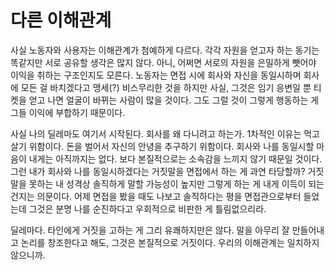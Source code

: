 # 다른 이해관계
사실 노동자와 사용자는 이해관계가 첨예하게 다르다. 각각 자원을 얻고자 하는 동기는 똑같지만 서로 공유할 생각은 많지 않다. 아니, 어쩌면 서로의 자원을 은밀하게 뺏어야 이익을 취하는 구조인지도 모른다. 노동자는 면접 시에 회사와 자신을 동일시하며 회사에 모든 걸 바치겠다고 맹세(?) 비스무리한 것을 하지만 사실, 그것은 임기 응변일 뿐 티켓을 얻고 나면 얼굴이 바뀌는 사람이 많을 것이다. 그도 그럴 것이 그렇게 행동하는 게 그들 이익에 부합하기 때문이다.

사실 나의 딜레마도 여기서 시작된다. 회사를 왜 다니려고 하는가. 1차적인 이유는 먹고살기 위함이다. 돈을 벌어서 자신의 안녕을 추구하기 위함이다. 회사와 나를 동일시할 마음이 내게는 아직까지는 없다. 보다 본질적으로는 소속감을 느끼지 않기 때문일 것이다. 그런 내가 회사와 나를 동일시하겠다는 거짓말을 면접에서 하는 게 과연 타당할까? 거짓말을 못하는 내 성격상 솔직하게 말할 가능성이 높지만 그렇게 하는 게 내게 이득이 되는 건지는 의문이다. 어제 면접을 봤을 때도 나보고 솔직하다는 평을 면접관으로부터 들었는데 그것은 분명 나를 순진하다고 우회적으로 비판한 게 틀림없으리라.

딜레마다. 타인에게 거짓을 고하는 게 그리 유쾌하지만은 않다. 말을 아무리 잘 만들어내고 논리를 창조한다고 해도, 그것은 본질적으로 거짓이다. 우리의 이해관계는 일치하지 않으니까.